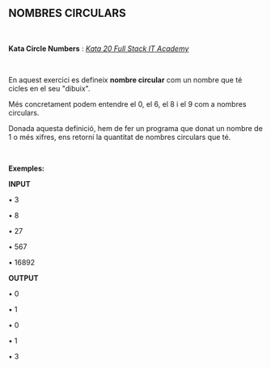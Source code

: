 ## NOMBRES CIRCULARS

<br>

**Kata Circle Numbers** : *[Kata 20 Full Stack IT Academy](https://github.com/CloudSalander/kata-circle-numbers)*
  
<br>

En aquest exercici es defineix **nombre circular** com un nombre que té cicles en el seu "dibuix". 

Més concretament podem entendre el 0, el 6, el 8 i el 9 com a nombres circulars. 

Donada aquesta definició, hem de fer un programa que donat un nombre de 1 o més xifres, ens retorni la quantitat de nombres circulars que té.

<br>

**Exemples:**

**INPUT** 

•	3 

•	8
 
•	27
 
•	567
 
•	16892

**OUTPUT** 

•	0 

•	1 

•	0 

•	1 

•	3 
